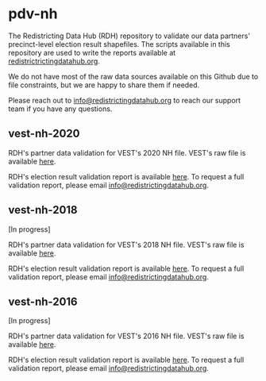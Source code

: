 # pdv-nh

The Redistricting Data Hub (RDH) repository to validate our data partners' precinct-level election result shapefiles. The scripts available in this repository are used to write the reports available at [redistrictrictingdatahub.org]([https://redistrictingdatahub.org/](https://redistrictingdatahub.org/)). 

We do not have most of the raw data sources available on this Github due to file constraints, but we are happy to share them if needed. 

Please reach out to info@redistrictingdatahub.org to reach our support team if you have any questions. 

## vest-nh-2020

RDH's partner data validation for VEST's 2020 NH file. VEST's raw file is available [here](https://dataverse.harvard.edu/file.xhtml?fileId=4749664&datasetVersionId=251765).

RDH's election result validation report is available [here](https://redistrictingdatahub.org/dataset/vest-2020-new-hampshire-precinct-and-election-results/). To request a full validation report, please email info@redistrictingdatahub.org. 

## vest-nh-2018

[In progress]

RDH's partner data validation for VEST's 2018 NH file. VEST's raw file is available [here](https://dataverse.harvard.edu/file.xhtml?fileId=4302290&datasetVersionId=251384).

RDH's election result validation report is available [here](https://redistrictingdatahub.org/dataset/vest-2018-new-hampshire-precinct-and-election-results/). To request a full validation report, please email info@redistrictingdatahub.org. 

## vest-nh-2016

[In progress]

RDH's partner data validation for VEST's 2016 NH file. VEST's raw file is available [here](https://dataverse.harvard.edu/file.xhtml?fileId=4749662&datasetVersionId=252739).

RDH's election result validation report is available [here](https://redistrictingdatahub.org/dataset/vest-2016-new-hampshire-precinct-and-election-results/). To request a full validation report, please email info@redistrictingdatahub.org. 

